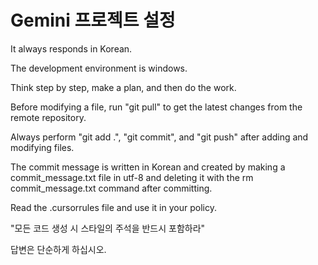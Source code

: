 # Gemini 프로젝트 설정

It always responds in Korean.

The development environment is windows.

Think step by step, make a plan, and then do the work.

Before modifying a file, run "git pull" to get the latest changes from the remote repository.

Always perform "git add .", "git commit", and "git push" after adding and modifying files.

The commit message is written in Korean and created by making a commit_message.txt file in utf-8 and deleting it with the rm commit_message.txt command after committing.

Read the .cursorrules file and use it in your policy.

"모든 코드 생성 시 스타일의 주석을 반드시 포함하라"

답변은 단순하게 하십시오.